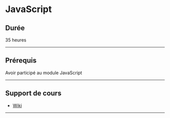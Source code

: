 # JavaScript

## Durée

35 heures

___

## Prérequis

Avoir participé au module JavaScript

___

## Support de cours

* [Wiki](https://github.com/seeren-training/JavaScript-Object/wiki)

___
